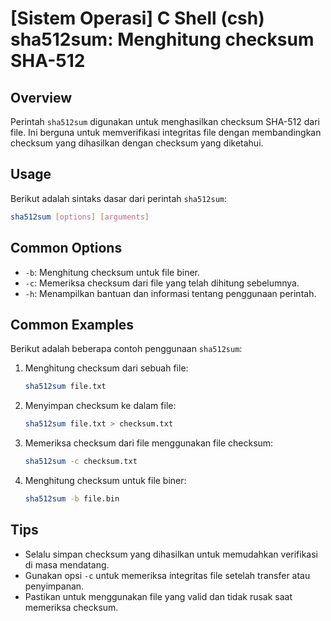 # [Sistem Operasi] C Shell (csh) sha512sum: Menghitung checksum SHA-512

## Overview
Perintah `sha512sum` digunakan untuk menghasilkan checksum SHA-512 dari file. Ini berguna untuk memverifikasi integritas file dengan membandingkan checksum yang dihasilkan dengan checksum yang diketahui.

## Usage
Berikut adalah sintaks dasar dari perintah `sha512sum`:

```bash
sha512sum [options] [arguments]
```

## Common Options
- `-b`: Menghitung checksum untuk file biner.
- `-c`: Memeriksa checksum dari file yang telah dihitung sebelumnya.
- `-h`: Menampilkan bantuan dan informasi tentang penggunaan perintah.

## Common Examples
Berikut adalah beberapa contoh penggunaan `sha512sum`:

1. Menghitung checksum dari sebuah file:
   ```bash
   sha512sum file.txt
   ```

2. Menyimpan checksum ke dalam file:
   ```bash
   sha512sum file.txt > checksum.txt
   ```

3. Memeriksa checksum dari file menggunakan file checksum:
   ```bash
   sha512sum -c checksum.txt
   ```

4. Menghitung checksum untuk file biner:
   ```bash
   sha512sum -b file.bin
   ```

## Tips
- Selalu simpan checksum yang dihasilkan untuk memudahkan verifikasi di masa mendatang.
- Gunakan opsi `-c` untuk memeriksa integritas file setelah transfer atau penyimpanan.
- Pastikan untuk menggunakan file yang valid dan tidak rusak saat memeriksa checksum.